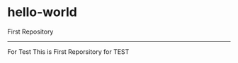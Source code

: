 # hello-world

First Repository

-----------------------------------------
For Test
This is First Reporsitory for TEST
